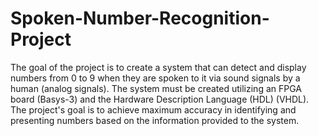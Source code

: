 # Spoken-Number-Recognition-Project

The goal of the project is to create a system that can detect and display numbers from 0 to 9 when they are spoken to it via sound signals by a human (analog signals). The system must be created utilizing an FPGA board (Basys-3) and the Hardware Description Language (HDL) (VHDL). The project's goal is to achieve maximum accuracy in identifying and presenting numbers based on the information provided to the system.
